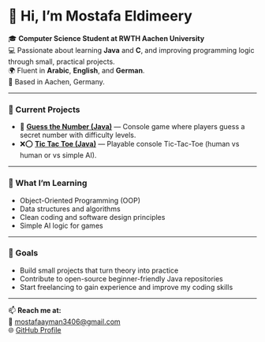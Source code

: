 # 👋 Hi, I’m Mostafa Eldimeery

🎓 **Computer Science Student at RWTH Aachen University**  
💻 Passionate about learning **Java** and **C**, and improving programming logic through small, practical projects.  
🌍 Fluent in **Arabic**, **English**, and **German**.  
📍 Based in Aachen, Germany.

---

### 🚀 Current Projects
- 🎯 [**Guess the Number (Java)**](https://github.com/Mostafaeldimeery/guess-the-number-java) — Console game where players guess a secret number with difficulty levels.
- ❌⭕ [**Tic Tac Toe (Java)**](https://github.com/Mostafaeldimeery/tic-tac-toe-java) — Playable console Tic-Tac-Toe (human vs human or vs simple AI).

---

### 🧠 What I’m Learning
- Object-Oriented Programming (OOP)  
- Data structures and algorithms  
- Clean coding and software design principles  
- Simple AI logic for games  

---

### 🎯 Goals
- Build small projects that turn theory into practice  
- Contribute to open-source beginner-friendly Java repositories  
- Start freelancing to gain experience and improve my coding skills  

---

📫 **Reach me at:**  
📧 mostafaayman3406@gmail.com  
🌐 [GitHub Profile](https://github.com/Mostafaeldimeery)
